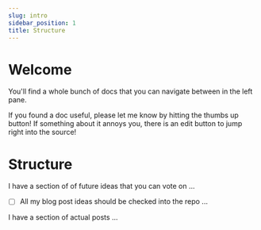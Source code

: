 ```yaml
---
slug: intro
sidebar_position: 1
title: Structure
---
```


# Welcome

You'll find a whole bunch of docs that you can navigate between in the left pane. 

If you found a doc useful, please let me know by hitting the thumbs up button! 
If something about it annoys you, there is an edit button to jump right into the source!


# Structure 

I have a section of of future ideas that you can vote on ...
- [ ] All my blog post ideas should be checked into the repo ...

I have a section of actual posts ...